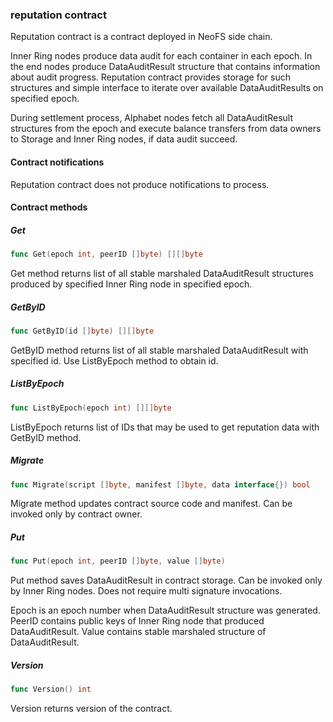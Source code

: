### reputation contract

Reputation contract is a contract deployed in NeoFS side chain\.

Inner Ring nodes produce data audit for each container in each epoch\. In the end nodes produce DataAuditResult structure that contains information about audit progress\. Reputation contract provides storage for such structures and simple interface to iterate over available DataAuditResults on specified epoch\.

During settlement process\, Alphabet nodes fetch all DataAuditResult structures from the epoch and execute balance transfers from data owners to Storage and Inner Ring nodes\, if data audit succeed\.

#### Contract notifications

Reputation contract does not produce notifications to process\.

#### Contract methods

##### Get

```go
func Get(epoch int, peerID []byte) [][]byte
```

Get method returns list of all stable marshaled DataAuditResult structures produced by specified Inner Ring node in specified epoch\.

##### GetByID

```go
func GetByID(id []byte) [][]byte
```

GetByID method returns list of all stable marshaled DataAuditResult with specified id\. Use ListByEpoch method to obtain id\.

##### ListByEpoch

```go
func ListByEpoch(epoch int) [][]byte
```

ListByEpoch returns list of IDs that may be used to get reputation data with GetByID method\.

##### Migrate

```go
func Migrate(script []byte, manifest []byte, data interface{}) bool
```

Migrate method updates contract source code and manifest\. Can be invoked only by contract owner\.

##### Put

```go
func Put(epoch int, peerID []byte, value []byte)
```

Put method saves DataAuditResult in contract storage\. Can be invoked only by Inner Ring nodes\. Does not require multi signature invocations\.

Epoch is an epoch number when DataAuditResult structure was generated\. PeerID contains public keys of Inner Ring node that produced DataAuditResult\. Value contains stable marshaled structure of DataAuditResult\.

##### Version

```go
func Version() int
```

Version returns version of the contract\.



